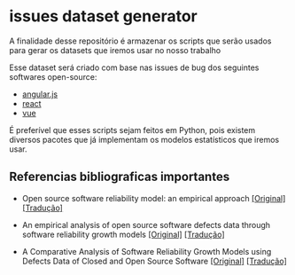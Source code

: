 # issues dataset generator

A finalidade desse repositório é armazenar os scripts que serão usados para gerar os datasets que iremos usar no nosso trabalho

Esse dataset será criado com base nas issues de bug dos seguintes softwares open-source:
- [angular.js](https://github.com/angular/angular.js)
- [react](https://github.com/facebook/react)
- [vue](https://github.com/vuejs/vue)

É preferível que esses scripts sejam feitos em Python, pois existem diversos pacotes que já implementam os modelos estatísticos que iremos usar. 

## Referencias bibliograficas importantes

- Open source software reliability model: an empirical approach [[Original]](https://www.ics.uci.edu/~wscacchi/Papers/WOSSE-2005/ZhouDavis.pdf) [[Tradução]](https://durvalcarvalho.github.io/testesSoftware/#/artigos/open-source-software-reliability-model-an-empirical-approach)

- An empirical analysis of open source software defects data through software reliability growth models [[Original]](https://booksc.xyz/book/31986905/aec648) [[Tradução]](https://durvalcarvalho.github.io/testesSoftware/#/artigos/an-empirical-analysis-of-open-source-software-defects-data-through-software-reliability-growth-models)

- A Comparative Analysis of Software Reliability Growth Models using Defects Data of Closed and Open Source Software [[Original]](https://booksc.xyz/book/21572363/897a7b) [[Tradução]](https://durvalcarvalho.github.io/testesSoftware/#/artigos/a-comparative-analysis-of-software-reliability-growth-models-using-defects-data-of-closed-and-open-source-software)
